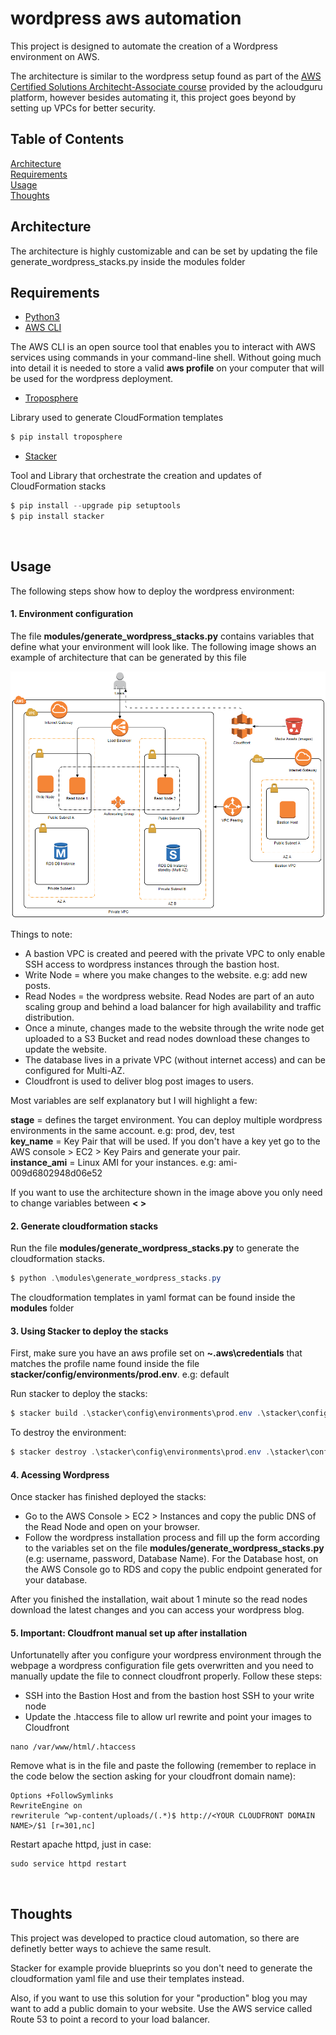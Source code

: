 # wordpress aws automation

This project is designed to automate the creation of a Wordpress environment on AWS.

The architecture is similar to the wordpress setup found as part of the [AWS Certified Solutions Architecht-Associate course](https://acloud.guru/learn/aws-certified-solutions-architect-associate) provided by the acloudguru platform, however besides automating it, this project goes beyond by setting up VPCs for better security.

## Table of Contents  
[Architecture](#architecture)  
[Requirements](#requirements)  
[Usage](#Usage)  
[Thoughts](#Thoughts)  
<a name="architecture"/>
## Architecture

The architecture is highly customizable and can be set by updating the file generate_wordpress_stacks.py inside the modules folder
&nbsp;<a name="requirements"/>
## Requirements
* [Python3](https://www.python.org/downloads/)  
* [AWS CLI](https://docs.aws.amazon.com/cli/latest/userguide/cli-chap-welcome.html)  

The AWS CLI is an open source tool that enables you to interact with AWS services using commands in your command-line shell. Without going much into detail it is needed to store a valid **aws profile** on your computer that will be used for the wordpress deployment.

* [Troposphere](https://github.com/cloudtools/troposphere)  

Library used to generate CloudFormation templates
```powershell
$ pip install troposphere
```
* [Stacker](https://github.com/cloudtools/stacker)  

Tool and Library that orchestrate the creation and updates of CloudFormation stacks
```powershell
$ pip install --upgrade pip setuptools
$ pip install stacker
```
&nbsp;<a name="usage"/>
## Usage

The following steps show how to deploy the wordpress environment:

#### 1. Environment configuration


The file **modules/generate_wordpress_stacks.py** contains variables that define what your environment will look like. The following image shows an example of architecture that can be generated by this file

![ArchitectureImage](architectureimage/architecture.png)

Things to note:

* A bastion VPC is created and peered with the private VPC to only enable SSH access to wordpress instances through the bastion host.
* Write Node = where you make changes to the website. e.g: add new posts.
* Read Nodes = the wordpress website. Read Nodes are part of an auto scaling group and behind a load balancer for high availability and traffic distribution.
* Once a minute, changes made to the website through the write node get uploaded to a S3 Bucket and read nodes download these changes to update the website.
* The database lives in a private VPC (without internet access) and can be configured for Multi-AZ.
* Cloudfront is used to deliver blog post images to users.


Most variables are self explanatory but I will highlight a few:

**stage** = defines the target environment. You can deploy multiple wordpress environments in the same account. e.g: prod, dev, test  
**key_name** = Key Pair that will be used. If you don't have a key yet go to the AWS console > EC2 > Key Pairs and generate your pair.  
**instance_ami** = Linux AMI for your instances. e.g: ami-009d6802948d06e52  

If you want to use the architecture shown in the image above you only need to change variables between **< >**


#### 2. Generate cloudformation stacks

Run the file **modules/generate_wordpress_stacks.py** to generate the cloudformation stacks.

```powershell
$ python .\modules\generate_wordpress_stacks.py
```

The cloudformation templates in yaml format can be found inside the **modules** folder

#### 3. Using Stacker to deploy the stacks

First, make sure you have an aws profile set on **~\.aws\credentials** that matches the profile name found inside the file **stacker/config/environments/prod.env**. e.g: default

Run stacker to deploy the stacks:  
```powershell
$ stacker build .\stacker\config\environments\prod.env .\stacker\config\config.yaml
```

To destroy the environment:
```powershell
$ stacker destroy .\stacker\config\environments\prod.env .\stacker\config\config.yaml --force
```

#### 4. Acessing Wordpress

Once stacker has finished deployed the stacks:
- Go to the AWS Console > EC2 > Instances and copy the public DNS of the Read Node and open on your browser.
- Follow the wordpress installation process and fill up the form according to the variables set on the file **modules/generate_wordpress_stacks.py** (e.g: username, password, Database Name). For the Database host, on the AWS Console go to RDS and copy the public endpoint generated for your database.

After you finished the installation, wait about 1 minute so the read nodes download the latest changes and you can access your wordpress blog.

#### 5. Important: Cloudfront manual set up after installation

Unfortunatelly after you configure your wordpress environment through the webpage a wordpress configuration file gets overwritten and you need to manually update the file to connect cloudfront properly. Follow these steps:

* SSH into the Bastion Host and from the bastion host SSH to your write node
* Update the .htaccess file to allow url rewrite and point your images to Cloudfront

```shell
nano /var/www/html/.htaccess
```
Remove what is in the file and paste the following (remember to replace in the code below the section asking for your cloudfront domain name):
```shell
Options +FollowSymlinks 
RewriteEngine on 
rewriterule ^wp-content/uploads/(.*)$ http://<YOUR CLOUDFRONT DOMAIN NAME>/$1 [r=301,nc]
```

Restart apache httpd, just in case:

```shell
sudo service httpd restart
```


&nbsp;<a name="Thoughts"/>
## Thoughts

This project was developed to practice cloud automation, so there are definetly better ways to achieve the same result.

Stacker for example provide blueprints so you don't need to generate the cloudformation yaml file and use their templates instead.


Also, if you want to use this solution for your "production" blog you may want to add a public domain to your website. Use the AWS service called Route 53 to point a record to your load balancer.
